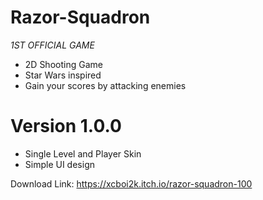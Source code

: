 # Razor-Squadron
*1ST OFFICIAL GAME*
- 2D Shooting Game
- Star Wars inspired
- Gain your scores by attacking enemies

# Version 1.0.0
- Single Level and Player Skin
- Simple UI design

Download Link:
https://xcboi2k.itch.io/razor-squadron-100
